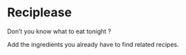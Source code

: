 # Reciplease

Don’t you know what to eat tonight ?

Add the ingredients you already have to find related recipes.
